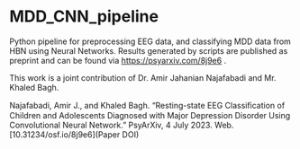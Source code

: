 # MDD_CNN_pipeline
Python pipeline for preprocessing EEG data, and classifying MDD data from HBN using Neural Networks. Results generated by scripts are published as preprint and can be found via https://psyarxiv.com/8j9e6 . 

This work is a joint contribution of Dr. Amir Jahanian Najafabadi and Mr. Khaled Bagh. 

Najafabadi, Amir J., and Khaled Bagh. “Resting-state EEG Classiﬁcation of Children and Adolescents Diagnosed with Major Depression Disorder Using Convolutional Neural Network.” PsyArXiv, 4 July 2023. Web.
[10.31234/osf.io/8j9e6](Paper DOI)
